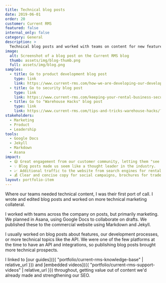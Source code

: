 ```yaml
---
title: Technical blog posts
date: 2019-06-01
order: 20
customer: Current RMS
featured: false
internal_only: false
category: General
description: >
  Technical blog posts and worked with teams on content for new features.
image:
  alt: Screenshot of a blog post on the Current RMS blog
  thumb: assets/img/blog-thumb.png
  full: assets/img/blog.png
samples:
  - title: Go to product development blog post
    type: link
    link: https://www.current-rms.com/how-we-are-developing-our-development-process/
  - title: Go to security blog post
    type: link
    link: https://www.current-rms.com/keeping-your-rental-business-secure/
  - title: Go to "Warehouse Hacks" blog post
    type: link
    link: https://www.current-rms.com/tips-and-tricks-warehouse-hacks/?
stakeholders:
  - Marketing
  - Product
  - Leadership
tools:
  - Google Docs
  - Jekyll
  - Markdown
  - Asana
impact:
  - 😄 Great engagement from our customer community, letting them "see behind the curtain."
  - 💡 Blog posts made us seem like a thought leader in the industry.
  - 📈 Additional traffic to the website from search engines for rental software queries.
  - 💰 Clear and concise copy for social campaigns, brochures for trade shows, and other marketing resources.
layout: portfolio-item
---
```

Where our teams needed technical content, I was their first port of call. I wrote and edited blog posts and worked on more technical marketing collateral.

I worked with teams across the company on posts, but primarily marketing. We planned in Asana, using Google Docs to collaborate on drafts. We published these to the commercial website using Markdown and Jekyll.

I usually worked on blog posts about features, our development processes, or more technical topics like the API. We were one of the few platforms at the time to have an API and integrations, so publishing blog posts brought more technical prospects.

I linked to [our guides]({{ "portfolio/current-rms-knowledge-base" | relative_url }}) and [embedded videos]({{ "portfolio/current-rms-support-videos" | relative_url }}) throughout, getting value out of content we'd already made and strengthening our SEO.
